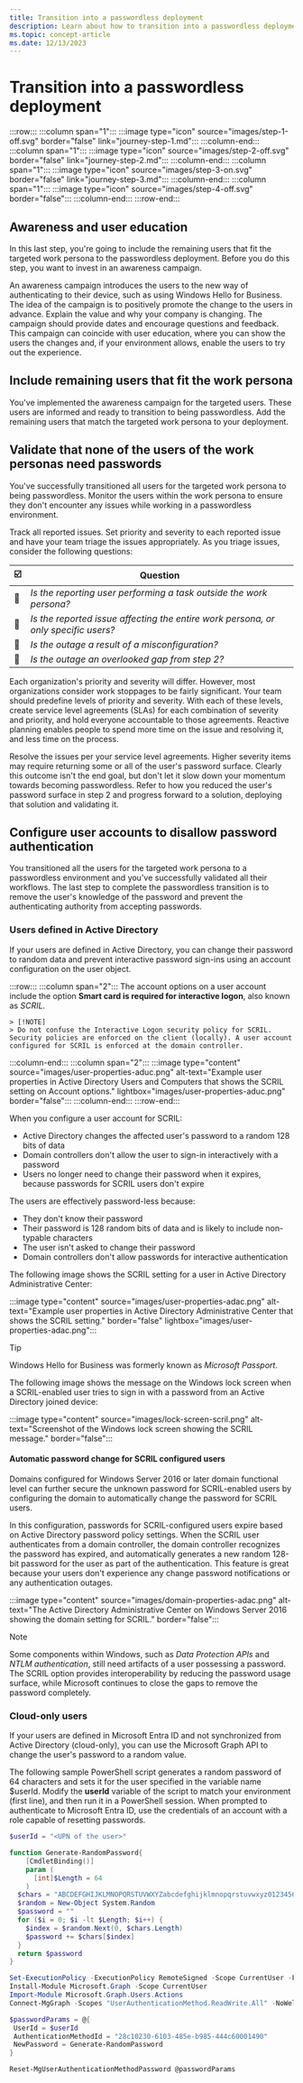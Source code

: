```yaml
---
title: Transition into a passwordless deployment
description: Learn about how to transition into a passwordless deployment, the third step of the Microsoft passwordless journey.
ms.topic: concept-article
ms.date: 12/13/2023
---
```


# Transition into a passwordless deployment

:::row:::
   :::column span="1":::
   :::image type="icon" source="images/step-1-off.svg" border="false" link="journey-step-1.md":::
   :::column-end:::
   :::column span="1":::
   :::image type="icon" source="images/step-2-off.svg" border="false" link="journey-step-2.md":::
   :::column-end:::
   :::column span="1":::
   :::image type="icon" source="images/step-3-on.svg" border="false" link="journey-step-3.md":::
   :::column-end:::
   :::column span="1":::
   :::image type="icon" source="images/step-4-off.svg" border="false":::
   :::column-end:::
:::row-end:::

## Awareness and user education

In this last step, you're going to include the remaining users that fit the targeted work persona to the passwordless deployment. Before you do this step, you want to invest in an awareness campaign.

An awareness campaign introduces the users to the new way of authenticating to their device, such as using Windows Hello for Business. The idea of the campaign is to positively promote the change to the users in advance. Explain  the value and why your company is changing. The campaign should provide dates and encourage questions and feedback. This campaign can coincide with user education, where you can show the users the changes and, if your environment allows, enable the users to try out the experience.

## Include remaining users that fit the work persona

You've implemented the awareness campaign for the targeted users. These users are informed and ready to transition to being passwordless. Add the remaining users that match the targeted work persona to your deployment.

## Validate that none of the users of the work personas need passwords

You've successfully transitioned all users for the targeted work persona to being passwordless. Monitor the users within the work persona to ensure they don't encounter any issues while working in a passwordless environment.

Track all reported issues. Set priority and severity to each reported issue and have your team triage the issues appropriately. As you triage issues, consider the following questions:

| :ballot_box_with_check: | Question |
|--|--|
| :black_square_button: | *Is the reporting user performing a task outside the work persona?* |
| :black_square_button: | *Is the reported issue affecting the entire work persona, or only specific users?* |
| :black_square_button: | *Is the outage a result of a misconfiguration?* |
| :black_square_button: | *Is the outage an overlooked gap from step 2?* |

Each organization's priority and severity will differ. However, most organizations consider work stoppages to be fairly significant. Your team should predefine levels of priority and severity. With each of these levels, create service level agreements (SLAs) for each combination of severity and priority, and hold everyone accountable to those agreements. Reactive planning enables people to spend more time on the issue and resolving it, and less time on the process.

Resolve the issues per your service level agreements. Higher severity items may require returning some or all of the user's password surface. Clearly this outcome isn't the end goal, but don't let it slow down your momentum towards becoming passwordless. Refer to how you reduced the user's password surface in step 2 and progress forward to a solution, deploying that solution and validating it.

## Configure user accounts to disallow password authentication

You transitioned all the users for the targeted work persona to a passwordless environment and you've successfully validated all their workflows. The last step to complete the passwordless transition is to remove the user's knowledge of the password and prevent the authenticating authority from accepting passwords.

### Users defined in Active Directory

If your users are defined in Active Directory, you can change their password to random data and prevent interactive password sign-ins using an account configuration on the user object.

:::row:::
   :::column span="2":::
   The account options on a user account include the option **Smart card is required for interactive logon**, also known as *SCRIL*.

    > [!NOTE]
    > Do not confuse the Interactive Logon security policy for SCRIL. Security policies are enforced on the client (locally). A user account configured for SCRIL is enforced at the domain controller.
   :::column-end:::
   :::column span="2":::
   :::image type="content" source="images/user-properties-aduc.png" alt-text="Example user properties in Active Directory Users and Computers that shows the SCRIL setting on Account options." lightbox="images/user-properties-aduc.png" border="false":::
   :::column-end:::
:::row-end:::

When you configure a user account for SCRIL:

- Active Directory changes the affected user's password to a random 128 bits of data
- Domain controllers don't allow the user to sign-in interactively with a password
- Users no longer need to change their password when it expires, because passwords for SCRIL users don't expire

The users are effectively password-less because:

- They don't know their password
- Their password is 128 random bits of data and is likely to include non-typable characters
- The user isn't asked to change their password
- Domain controllers don't allow passwords for interactive authentication

The following image shows the SCRIL setting for a user in Active Directory Administrative Center:

:::image type="content" source="images/user-properties-adac.png" alt-text="Example user properties in Active Directory Administrative Center that shows the SCRIL setting." border="false" lightbox="images/user-properties-adac.png":::

> [!TIP]
> Windows Hello for Business was formerly known as *Microsoft Passport*.

The following image shows the message on the Windows lock screen when a SCRIL-enabled user tries to sign in with a password from an Active Directory joined device:

:::image type="content" source="images/lock-screen-scril.png" alt-text="Screenshot of the Windows lock screen showing the SCRIL message." border="false":::

#### Automatic password change for SCRIL configured users

Domains configured for Windows Server 2016 or later domain functional level can further secure the unknown password for SCRIL-enabled users by configuring the domain to automatically change the password for SCRIL users.

In this configuration, passwords for SCRIL-configured users expire based on Active Directory password policy settings. When the SCRIL user authenticates from a domain controller, the domain controller recognizes the password has expired, and automatically generates a new random 128-bit password for the user as part of the authentication. This feature is great because your users don't experience any change password notifications or any authentication outages.

:::image type="content" source="images/domain-properties-adac.png" alt-text="The Active Directory Administrative Center on Windows Server 2016 showing the domain setting for SCRIL." border="false":::

> [!NOTE]
> Some components within Windows, such as *Data Protection APIs* and *NTLM authentication*, still need artifacts of a user possessing a password. The SCRIL option provides interoperability by reducing the password usage surface, while Microsoft continues to close the gaps to remove the password completely.

### Cloud-only users

If your users are defined in Microsoft Entra ID and not synchronized from Active Directory (cloud-only), you can use the Microsoft Graph API to change the user's password to a random value.

The following sample PowerShell script generates a random password of 64 characters and sets it for the user specified in the variable name $userId.
Modify the **userId** variable of the script to match your environment (first line), and then run it in a PowerShell session. When prompted to authenticate to Microsoft Entra ID, use the credentials of an account with a role capable of resetting passwords.

```powershell
$userId = "<UPN of the user>"

function Generate-RandomPassword{
    [CmdletBinding()]
    param (
      [int]$Length = 64
    )
  $chars = "ABCDEFGHIJKLMNOPQRSTUVWXYZabcdefghijklmnopqrstuvwxyz0123456789!@#$%^&*()-_=+[]{};:,.<>/?\|`~"
  $random = New-Object System.Random
  $password = ""
  for ($i = 0; $i -lt $Length; $i++) {
    $index = $random.Next(0, $chars.Length)
    $password += $chars[$index]
  }
  return $password  
}

Set-ExecutionPolicy -ExecutionPolicy RemoteSigned -Scope CurrentUser -Force
Install-Module Microsoft.Graph -Scope CurrentUser
Import-Module Microsoft.Graph.Users.Actions
Connect-MgGraph -Scopes "UserAuthenticationMethod.ReadWrite.All" -NoWelcome

$passwordParams = @{
 UserId = $userId
 AuthenticationMethodId = "28c10230-6103-485e-b985-444c60001490"
 NewPassword = Generate-RandomPassword
}

Reset-MgUserAuthenticationMethodPassword @passwordParams
```

